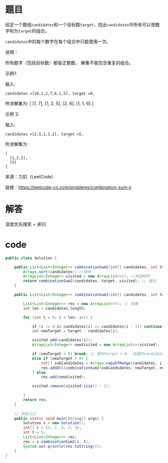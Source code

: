 # 题目

给定一个数组`candidates`和一个目标数`target`，找出`candidates`中所有可以使数字和为`target`的组合。

`candidates`中的每个数字在每个组合中只能使用一次。

说明：

所有数字（包括目标数）都是正整数。
解集不能包含重复的组合。

示例1:

输入: 

    candidates =[10,1,2,7,6,1,5], target =8,

所求解集为:
    [
      [1, 7],
      [1, 2, 5],
      [2, 6],
      [1, 1, 6]
    ]

示例`2:

输入: 

    candidates =[2,5,2,1,2], target =5,

所求解集为:

    [
      [1,2,2],
      [5]
    ]

来源：力扣（LeetCode）

链接：https://leetcode-cn.com/problems/combination-sum-ii

# 解答

深度优先搜索 + 递归

# code
```java
public class Solution {

    public List<List<Integer>> combinationSum2(int[] candidates, int target) {
        Arrays.sort(candidates); //排序
        ArrayList<Integer> visited = new ArrayList<>(); //挑选好的
        return combinationSum2(candidates, target, visited); // 递归
    }

    public List<List<Integer>> combinationSum2(int[] candidates, int target, ArrayList<Integer> visited) {

        List<List<Integer>> res = new ArrayList<>(); // 结果
        int len = candidates.length;

        for (int i = 0; i < len; i++) {

            if (i != 0 && candidates[i] == candidates[i - 1]) continue; // 跳过同级重复
            int newTarget = target - candidates[i];

            visited.add(candidates[i]);
            ArrayList<Integer> newVisited = new ArrayList<>(visited);

            if (newTarget < 0) break; // 新的target < 0， 后面的candidate明显没有可能了果断break
            else if (newTarget > 0) {
                int[] subCandidates = Arrays.copyOfRange(candidates, i + 1, len);
                res.addAll(combinationSum2(subCandidates, newTarget, newVisited)); // 递归
            } else
                res.add(newVisited);

            visited.remove(visited.size() - 1);

        }
        return res;
    }
  
    // 测试入口
    public static void main(String[] args) {
        Solution s = new Solution();
        int[] c = {1, 2, 4, 2, 3};
        int t = 5;
        List<List<Integer>> res;
        res = s.combinationSum2(c, t);
        System.out.println(res.toString());
    }
}

```
